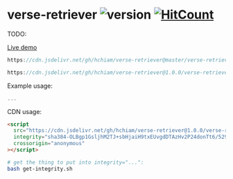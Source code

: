 # verse-retriever ![version](https://img.shields.io/github/release/hchiam/verse-retriever?style=flat-square) [![HitCount](http://hits.dwyl.com/hchiam/verse-retriever.svg)](http://hits.dwyl.com/hchiam/verse-retriever)

TODO:

[Live demo](https://codepen.io/hchiam/pen/WNxWXOP)

```js
https://cdn.jsdelivr.net/gh/hchiam/verse-retriever@master/verse-retriever.js
```

```js
https://cdn.jsdelivr.net/gh/hchiam/verse-retriever@1.0.0/verse-retriever.js
```

Example usage:

```js
...
```

CDN usage:

```html
<script
  src="https://cdn.jsdelivr.net/gh/hchiam/verse-retriever@1.0.0/verse-retriever.js"
  integrity="sha384-OLBgp1GsljhM2TJ+sbHjaiH9txEUvgdDTAzHv2P24donTt6/529l+9Ua0vFImLlb"
  crossorigin="anonymous"
></script>
```

```bash
# get the thing to put into integrity="...":
bash get-integrity.sh
```
